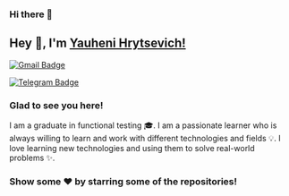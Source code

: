 ### Hi there 👋

<!--
**TestYauheni/TestYauheni** is a ✨ _special_ ✨ repository because its `README.md` (this file) appears on your GitHub profile.

Here are some ideas to get you started:

- 🔭 I’m currently working on ...
- 🌱 I’m currently learning ...
- 👯 I’m looking to collaborate on ...
- 🤔 I’m looking for help with ...
- 💬 Ask me about ...
- 📫 How to reach me: ...
- 😄 Pronouns: ...
- ⚡ Fun fact: ...
-->
## Hey 👋, I'm [Yauheni Hrytsevich!](https://github.com/TestYauheni)



[![Gmail Badge](https://img.shields.io/badge/-Gmail-red?style=flat&logo=Gmail&logoColor=white)](mailto:startrike97@gmail.com)

[![Telegram Badge](https://img.shields.io/badge/-Telegram-0088cc?style=flat-square&logo=Telegram&logoColor=white)](https://t.me/Startrike97/)

### Glad to see you here! 

I am a graduate in functional testing 🎓. I am a passionate learner who is always willing to learn and work with different technologies and fields 💡. I love learning new technologies and using them to solve real-world problems ✨. 










### Show some ❤️ by starring some of the repositories!

</div>
